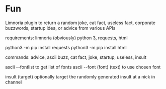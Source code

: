 # Fun
Limnoria plugin to return a random joke, cat fact, useless fact, corporate buzzwords, startup idea, or advice from various APIs

requirements: limnoria (obviously) python 3, requests, html


python3 -m pip install requests
python3 -m pip install html


commands: advice, ascii buzz, cat fact, joke, startup, useless, insult


ascii --fontlist to get list of fonts
ascii --font (font) (text) to use chosen font
  

insult (target) optionally target the randomly generated insult at a nick in channel
